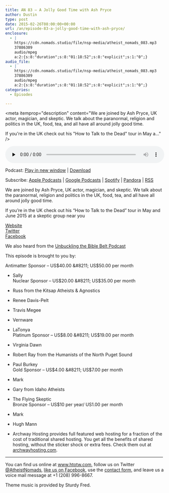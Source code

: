 ```yaml
---
title: AN 83 – A Jolly Good Time with Ash Pryce
author: Dustin
type: post
date: 2015-02-26T08:00:00+00:00
url: /an/episode-83-a-jolly-good-time-with-ash-pryce/
enclosure:
  - |
    https://cdn.nomads.studio/file/nsp-media/atheist_nomads_083.mp3
    37886309
    audio/mpeg
    a:2:{s:8:"duration";s:8:"01:18:52";s:8:"explicit";s:1:"0";}
audio_file:
  - |
    https://cdn.nomads.studio/file/nsp-media/atheist_nomads_083.mp3
    37886309
    audio/mpeg
    a:2:{s:8:"duration";s:8:"01:18:52";s:8:"explicit";s:1:"0";}
categories:
  - Episodes

---
```

<div itemscope itemtype="http://schema.org/AudioObject">
  <meta itemprop="name" content="Episode 83 &#8211; A Jolly Good Time with Ash Pryce" />
  
  <meta itemprop="uploadDate" content="2015-02-26T01:00:00-07:00" />
  
  <meta itemprop="encodingFormat" content="audio/mpeg" />
  
  <meta itemprop="duration" content="PT1H18M52S" />
  
  <meta itemprop="description" content="We are joined by Ash Pryce, UK actor, magician, and skeptic. We talk about the paranormal, religion and politics in the UK, food, tea, and all have all around jolly good time.

If you're in the UK check out his &quot;How to Talk to the Dead&quot; tour in May a..." />
  
  <meta itemprop="contentUrl" content="https://dts.podtrac.com/redirect.mp3/cdn.nomads.studio/file/nsp-media/atheist_nomads_083.mp3" />
  
  <meta itemprop="contentSize" content="36.1" />
  </p> 
  
  <div class="powerpress_player" id="powerpress_player_8338">
    <audio class="wp-audio-shortcode" id="audio-5155-82" preload="none" style="width: 100%;" controls="controls"><source type="audio/mpeg" src="https://dts.podtrac.com/redirect.mp3/cdn.nomads.studio/file/nsp-media/atheist_nomads_083.mp3?_=82" /><a href="https://dts.podtrac.com/redirect.mp3/cdn.nomads.studio/file/nsp-media/atheist_nomads_083.mp3">https://dts.podtrac.com/redirect.mp3/cdn.nomads.studio/file/nsp-media/atheist_nomads_083.mp3</a></audio>
  </div>
</div>

<p class="powerpress_links powerpress_links_mp3">
  Podcast: <a href="https://dts.podtrac.com/redirect.mp3/cdn.nomads.studio/file/nsp-media/atheist_nomads_083.mp3" class="powerpress_link_pinw" target="_blank" title="Play in new window" onclick="return powerpress_pinw('https://htotw.com/?powerpress_pinw=5155-podcast');" rel="nofollow">Play in new window</a> | <a href="https://dts.podtrac.com/redirect.mp3/cdn.nomads.studio/file/nsp-media/atheist_nomads_083.mp3" class="powerpress_link_d" title="Download" rel="nofollow" download="atheist_nomads_083.mp3">Download</a>
</p>

<p class="powerpress_links powerpress_subscribe_links">
  Subscribe: <a href="https://podcasts.apple.com/us/podcast/humanists-take-on-the-world/id530050098?mt=2&ls=1" class="powerpress_link_subscribe powerpress_link_subscribe_itunes" target="_blank" title="Subscribe on Apple Podcasts" rel="nofollow">Apple Podcasts</a> | <a href="https://www.google.com/podcasts?feed=aHR0cDovL2F0aGVpc3Rub21hZHMubGlic3luLmNvbS9yc3M%3D" class="powerpress_link_subscribe powerpress_link_subscribe_googleplay" target="_blank" title="Subscribe on Google Podcasts" rel="nofollow">Google Podcasts</a> | <a href="https://open.spotify.com/show/3LzK2xZGike6Tc1GEMtMbr?si=LieN9SNuTpq96smuaUsH8A" class="powerpress_link_subscribe powerpress_link_subscribe_spotify" target="_blank" title="Subscribe on Spotify" rel="nofollow">Spotify</a> | <a href="https://www.pandora.com/podcast/atheist-nomads/PC:10122?corr=62071012&part=ug" class="powerpress_link_subscribe powerpress_link_subscribe_pandora" target="_blank" title="Subscribe on Pandora" rel="nofollow">Pandora</a> | <a href="https://htotw.com/feed/podcast/" class="powerpress_link_subscribe powerpress_link_subscribe_rss" target="_blank" title="Subscribe via RSS" rel="nofollow">RSS</a>
</p>

We are joined by Ash Pryce, UK actor, magician, and skeptic. We talk about the paranormal, religion and politics in the UK, food, tea, and all have all around jolly good time.

If you&#8217;re in the UK check out his &#8220;How to Talk to the Dead&#8221; tour in May and June 2015 at a skeptic group near you

<a href="target=" target="_blank" rel="noopener">Website</a>  
<a href="https://twitter.com/ashpryce" target="_blank" rel="noopener">Twitter</a>  
<a href="https://www.facebook.com/ashleyjpryce" target="_blank" rel="noopener">Facebook</a>

We also heard from the <a href="https://unbucklingblog.wordpress.com/" target="_blank" rel="noopener">Unbuckling the Bible Belt Podcast</a>

This episode is brought to you by:

Antimatter Sponsor &#8211; US$40.00 &#8211; US$50.00 per month  
* Sally  
Nuclear Sponsor &#8211; US$20.00 &#8211; US$35.00 per month  
* Russ from the Kitsap Atheists & Agnostics  
* Renee Davis-Pelt  
* Travis Megee  
* Vernware  
* LaTonya  
Platinum Sponsor &#8211; US$8.00 &#8211; US$19.00 per month  
* Virginia Dawn  
* Robert Ray from the Humanists of the North Puget Sound  
* Paul Burkey  
Gold Sponsor &#8211; US$4.00 &#8211; US$7.00 per month  
* Mark  
* Gary from Idaho Atheists  
* The Flying Skeptic  
Bronze Sponsor &#8211; US$10 per year/ US1.00 per month  
* Mark  
* Hugh Mann

* Archway Hosting provides full featured web hosting for a fraction of the cost of traditional shared hosting. You get all the benefits of shared hosting, without the sticker shock or extra fees. Check them out at <a href="http://archwayhosting.com/" target="_blank" rel="noopener">archwayhosting.com</a>.

<hr width="500" />

You can find us online at <a href="https://www.htotw.com/" target="_blank" rel="noopener">www.htotw.com</a>, follow us on Twitter <a href="https://htotw.com/twitter" target="_blank" rel="noopener">@AtheistNomads</a>, <a href="https://htotw.com/facebook" target="_blank" rel="noopener">like us on Facebook</a>, use the [contact form](https://htotw.com/contact), and leave us a voice mail message at +1 (208) 996-8667.

Theme music is provided by Sturdy Fred.